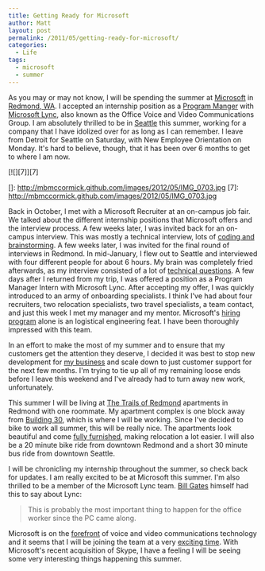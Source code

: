 ```yaml
---
title: Getting Ready for Microsoft
author: Matt
layout: post
permalink: /2011/05/getting-ready-for-microsoft/
categories:
  - Life
tags:
  - microsoft
  - summer
---
```


As you may or may not know, I will be spending the summer at [Microsoft][1] in [Redmond, WA][2]. I accepted an internship position as a [Program Manger][3] with [Microsoft Lync][4], also known as the Office Voice and Video Communications Group. I am absolutely thrilled to be in [Seattle][5] this summer, working for a company that I have idolized over for as long as I can remember. I leave from Detroit for Seattle on Saturday, with New Employee Orientation on Monday. It's hard to believe, though, that it has been over 6 months to get to where I am now.

 [1]: http://www.microsoft.com/en-us/default.aspx
 [2]: http://www.microsoft.com/presspass/gallery/campus.mspx
 [3]: http://careers.microsoft.com/careers/en/us/collegeinternships.aspx
 [4]: http://lync.microsoft.com/en-us/Pages/default.aspx
 [5]: http://www.seattle.gov/living/

[![][7]][7]

 []: http://mbmccormick.github.com/images/2012/05/IMG_0703.jpg
 [7]: http://mbmccormick.github.com/images/2012/05/IMG_0703.jpg

Back in October, I met with a Microsoft Recruiter at an on-campus job fair. We talked about the different internship positions that Microsoft offers and the interview process. A few weeks later, I was invited back for an on-campus interview. This was mostly a technical interview, lots of [coding and brainstorming][8]. A few weeks later, I was invited for the final round of interviews in Redmond. In mid-January, I flew out to Seattle and interviewed with four different people for about 6 hours. My brain was completely fried afterwards, as my interview consisted of a lot of [technical questions][9]. A few days after I returned from my trip, I was offered a position as a Program Manager Intern with Microsoft Lync. After accepting my offer, I was quickly introduced to an army of onboarding specialists. I think I've had about four recruiters, two relocation specialists, two travel specialists, a team contact, and just this week I met my manager and my mentor. Microsoft's [hiring program][10] alone is an logistical engineering feat. I have been thoroughly impressed with this team.

 [8]: http://www.amazon.com/Programming-Interviews-Exposed-Secrets-Landing/dp/0471383562
 [9]: http://microsoftfeed.com/2010/80-cool-microsoft-interview-questions/
 [10]: http://en.wikipedia.org/wiki/Microsoft_interview

In an effort to make the most of my summer and to ensure that my customers get the attention they deserve, I decided it was best to stop new development for [my business][11] and scale down to just customer support for the next few months. I'm trying to tie up all of my remaining loose ends before I leave this weekend and I've already had to turn away new work, unfortunately.

 [11]: http://www.mccormicktechnologies.com

This summer I will be living at [The Trails of Redmond][12] apartments in Redmond with one roommate. My apartment complex is one block away from [Building 30][13], which is where I will be working. Since I've decided to bike to work all summer, this will be really nice. The apartments look beautiful and come [fully furnished][14], making relocation a lot easier. I will also be a 20 minute bike ride from downtown Redmond and a short 30 minute bus ride from downtown Seattle.

 [12]: http://www.breproperties.com/community/?property_code=pnw1243
 [13]: https://foursquare.com/venue/252432
 [14]: http://www.aboda.com/corporate_housing/property/Trails_of_Redmond

I will be chronicling my internship throughout the summer, so check back for updates. I am really excited to be at Microsoft this summer. I'm also thrilled to be a member of the Microsoft Lync team. [Bill Gates][15] himself had this to say about Lync:

 [15]: http://en.wikipedia.org/wiki/Bill_Gates

> This is probably the most important thing to happen for the office worker since the PC came along.

Microsoft is on the [forefront][16] of voice and video communications technology and it seems that I will be joining the team at a very [exciting time][17]. With Microsoft's recent acquisition of Skype, I have a feeling I will be seeing some very interesting things happening this summer.

 [16]: http://www.infoworld.com/d/applications/microsoft-lync-2010-unified-communications-comes-age-442
 [17]: http://online.wsj.com/article/SB10001424052748703730804576314854222820260.html